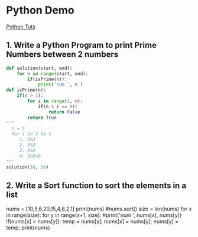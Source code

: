 # Python Demo 
[Python Tuts](https://www.edureka.co/blog/data-structures-in-python/)
## 1. Write a Python Program to print Prime Numbers between 2 numbers
```Python
def solution(start, end):
    for n in range(start, end):
        if(isPrime(n)):
            print('num ', n )
def isPrime(n):
    if(n > 1):
        for i in range(2, n):
            if(n % i == 0):
                return False
        return True
"""
  n = 5
  for i in 2 to 5
     1. 5%2
     2. 5%3
     3. 5%4
     4. 5%5=0
"""
solution(10, 50)
```
## 2. Write a Sort function to sort the elements in a list
nums = [10,5,6,20,15,4,8,2,1]
print(nums)
#nums.sort()
size = len(nums)
for x in range(size):
    for y in range(x+1, size):
        #print('num ', nums[x], nums[y])
        if(nums[x] > nums[y]):
            temp = nums[x];
            nums[x] = nums[y];
            nums[y] = temp;
print(nums)
